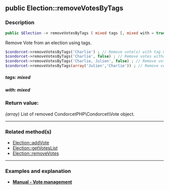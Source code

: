 ## public Election::removeVotesByTags

### Description    

```php
public $Election -> removeVotesByTags ( mixed tags [, mixed with = true] ) : array
```

Remove Vote from an election using tags.   

```php
$condorcet->removeVotesByTags('Charlie') ; // Remove vote(s) with tag Charlie
$condorcet->removeVotesByTags('Charlie', false) ; // Remove votes without tag Charlie
$condorcet->removeVotesByTags('Charlie, Julien', false) ; // Remove votes without tag Charlie AND without tag Julien.
$condorcet->removeVotesByTags(array('Julien','Charlie')) ; // Remove votes with tag Charlie OR with tag Julien.
```
    

##### **tags:** *mixed*   
    


##### **with:** *mixed*   
    


### Return value:   

*(array)* List of removed CondorcetPHP\Condorcet\Vote object.


---------------------------------------

### Related method(s)      

* [Election::addVote](../Election%20Class/public%20Election--addVote.md)    
* [Election::getVotesList](../Election%20Class/public%20Election--getVotesList.md)    
* [Election::removeVotes](../Election%20Class/public%20Election--removeVotes.md)    

---------------------------------------

### Examples and explanation

* **[Manual - Vote management](https://github.com/julien-boudry/Condorcet/wiki/II-%23-B.-Vote-management-%23-2.-Manage-Vote)**    
